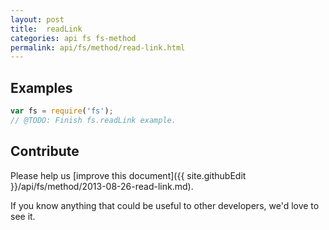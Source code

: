 ```yaml
---
layout: post
title:  readLink
categories: api fs fs-method
permalink: api/fs/method/read-link.html
---
```


## Examples

```javascript
var fs = require('fs');
// @TODO: Finish fs.readLink example.
```

## Contribute

Please help us [improve this document]({{ site.githubEdit }}/api/fs/method/2013-08-26-read-link.md).

If you know anything that could be useful to other developers, we'd love to see it.


